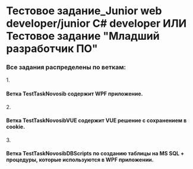 <h1 align="left">Тестовое задание_Junior web developer/junior С# developer ИЛИ Тестовое задание "Младший разработчик ПО"</h1>

<h3>Все задания распределены по веткам:</h3>
1. <h4>Ветка TestTaskNovosib содержит WPF приложение.</h4>
2. <h4>Ветка TestTaskNovosibVUE содержит VUE решение с сохранением в cookie.</h4>
3. <h4>Ветка TestTaskNovosibDBScripts по созданию таблицы на MS SQL + процедуры, которые используются в WPF приложении.</h4>
